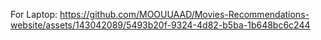For Laptop:
https://github.com/MOOUUAAD/Movies-Recommendations-website/assets/143042089/5493b20f-9324-4d82-b5ba-1b648bc6c244
